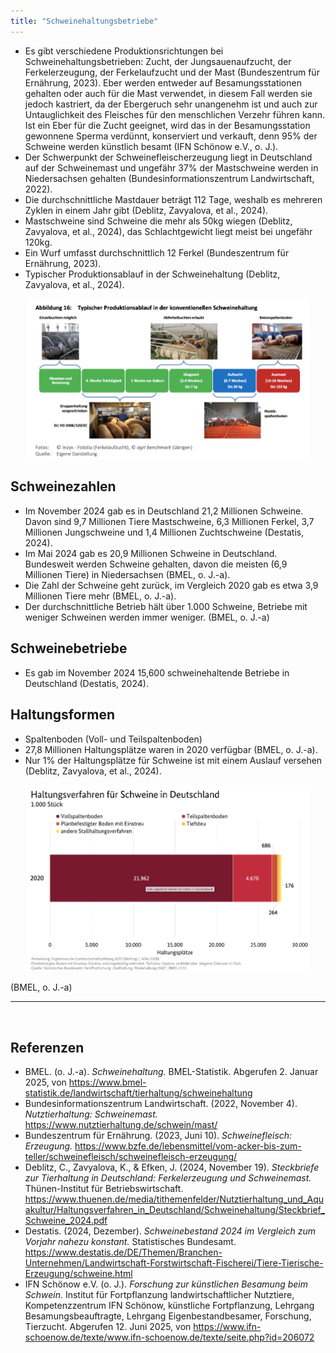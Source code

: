 ```yaml
---
title: "Schweinehaltungsbetriebe"
---
```



- Es gibt verschiedene Produktionsrichtungen bei Schweinehaltungsbetrieben: Zucht, der Jungsauenaufzucht, der Ferkelerzeugung, der Ferkelaufzucht und der Mast (Bundeszentrum für Ernährung, 2023). Eber werden entweder auf Besamungsstationen gehalten oder auch für die Mast verwendet, in diesem Fall werden sie jedoch kastriert, da der Ebergeruch sehr unangenehm ist und auch zur Untauglichkeit des Fleisches für den menschlichen Verzehr führen kann. Ist ein Eber für die Zucht geeignet, wird das in der Besamungsstation gewonnene Sperma verdünnt, konserviert und verkauft, denn 95% der Schweine werden künstlich besamt (IFN Schönow e.V., o. J.).
- Der Schwerpunkt der Schweinefleischerzeugung liegt in Deutschland auf der Schweinemast und ungefähr 37% der Mastschweine werden in Niedersachsen gehalten (Bundesinformationszentrum Landwirtschaft, 2022).
- Die durchschnittliche Mastdauer beträgt 112 Tage, weshalb es mehreren Zyklen in einem Jahr gibt (Deblitz, Zavyalova, et al., 2024).
- Mastschweine sind Schweine die mehr als 50kg wiegen (Deblitz, Zavyalova, et al., 2024), das Schlachtgewicht liegt meist bei ungefähr 120kg. 
- Ein Wurf umfasst durchschnittlich 12 Ferkel (Bundeszentrum für Ernährung, 2023).
- Typischer Produktionsablauf in der Schweinehaltung (Deblitz, Zavyalova, et al., 2024).

<p align="center">
  <img src="Produktionsverlauf-Schweinehaltung.png" alt="Produktionsverlauf Schweinehaltung" style="width:90%;">
</p>




## Schweinezahlen

- Im November 2024 gab es in Deutschland 21,2 Millionen Schweine. Davon sind 9,7 Millionen Tiere Mastschweine, 6,3 Millionen Ferkel, 3,7 Millionen Jungschweine und 1,4 Millionen Zuchtschweine (Destatis, 2024).
- Im Mai 2024 gab es 20,9 Millionen Schweine in Deutschland. Bundesweit werden Schweine gehalten, davon die meisten (6,9 Millionen Tiere) in Niedersachsen (BMEL, o. J.-a). 
- Die Zahl der Schweine geht zurück, im Vergleich 2020 gab es etwa 3,9 Millionen Tiere mehr (BMEL, o. J.-a).  
- Der durchschnittliche Betrieb hält über 1.000 Schweine, Betriebe mit weniger Schweinen werden immer weniger. (BMEL, o. J.-a)


## Schweinebetriebe

- Es gab im November 2024 15,600 schweinehaltende Betriebe in Deutschland (Destatis, 2024).


## Haltungsformen

- Spaltenboden (Voll- und Teilspaltenboden)
- 27,8 Millionen Haltungsplätze waren in 2020 verfügbar (BMEL, o. J.-a). 
- Nur 1% der Haltungsplätze für Schweine ist mit einem Auslauf versehen (Deblitz, Zavyalova, et al., 2024).

<p align="center">
  <img src="Haltungsverfahren-Schweine.png" alt="Haltungsverfahren Schweine" style="width:90%;">
</p>
(BMEL, o. J.-a)



<br>

---

<br> 

## Referenzen
- BMEL. (o. J.-a). *Schweinehaltung.* BMEL-Statistik. Abgerufen 2. Januar 2025, von <https://www.bmel-statistik.de/landwirtschaft/tierhaltung/schweinehaltung>
- Bundesinformationszentrum Landwirtschaft. (2022, November 4). *Nutztierhaltung: Schweinemast.* <https://www.nutztierhaltung.de/schwein/mast/>
- Bundeszentrum für Ernährung. (2023, Juni 10). *Schweinefleisch: Erzeugung.* <https://www.bzfe.de/lebensmittel/vom-acker-bis-zum-teller/schweinefleisch/schweinefleisch-erzeugung/>
- Deblitz, C., Zavyalova, K., & Efken, J. (2024, November 19). *Steckbriefe zur Tierhaltung in Deutschland: Ferkelerzeugung und Schweinemast.* Thünen-Institut für Betriebswirtschaft. <https://www.thuenen.de/media/tithemenfelder/Nutztierhaltung_und_Aquakultur/Haltungsverfahren_in_Deutschland/Schweinehaltung/Steckbrief_Schweine_2024.pdf>
- Destatis. (2024, Dezember). *Schweinebestand 2024 im Vergleich zum Vorjahr nahezu konstant.* Statistisches Bundesamt. <https://www.destatis.de/DE/Themen/Branchen-Unternehmen/Landwirtschaft-Forstwirtschaft-Fischerei/Tiere-Tierische-Erzeugung/schweine.html>
- IFN Schönow e.V. (o. J.). *Forschung zur künstlichen Besamung beim Schwein.* Institut für Fortpflanzung landwirtschaftlicher Nutztiere, Kompetenzzentrum IFN Schönow, künstliche Fortpflanzung, Lehrgang Besamungsbeauftragte, Lehrgang Eigenbestandbesamer, Forschung, Tierzucht. Abgerufen 12. Juni 2025, von <https://www.ifn-schoenow.de/texte/www.ifn-schoenow.de/texte/seite.php?id=206072>
